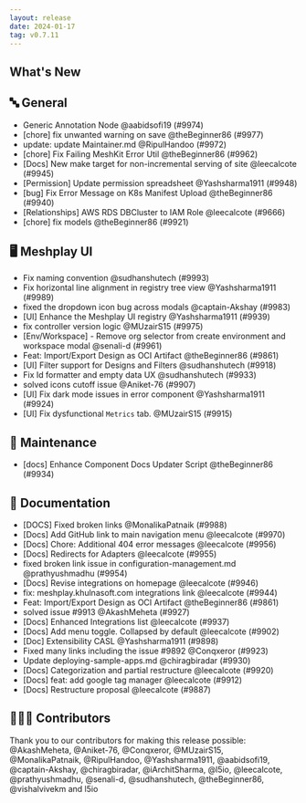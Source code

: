 ```yaml
---
layout: release
date: 2024-01-17
tag: v0.7.11
---
```


## What's New
## 🔤 General
- Generic Annotation Node @aabidsofi19 (#9974)
- [chore] fix unwanted warning on save @theBeginner86 (#9977)
- update: update Maintainer.md @RipulHandoo (#9972)
- [chore] Fix Failing MeshKit Error Util @theBeginner86 (#9962)
- [Docs] New make target for non-incremental serving of site @leecalcote (#9945)
- [Permission] Update permission spreadsheet @Yashsharma1911 (#9948)
- [bug] Fix Error Message on K8s Manifest Upload @theBeginner86 (#9940)
- [Relationships] AWS RDS DBCluster to IAM Role @leecalcote (#9666)
- [chore] fix models @theBeginner86 (#9921)

## 🖥 Meshplay UI

- Fix naming convention @sudhanshutech (#9993)
- Fix horizontal line alignment in registry tree view @Yashsharma1911 (#9989)
- fixed the dropdown icon bug across modals @captain-Akshay (#9983)
- [UI] Enhance the Meshplay UI registry @Yashsharma1911 (#9939)
- fix controller version logic @MUzairS15 (#9975)
- [Env/Workspace] - Remove org selector from create environment and workspace modal @senali-d (#9961)
- Feat: Import/Export Design as OCI Artifact @theBeginner86 (#9861)
- [UI] Filter support for Designs and Filters @sudhanshutech (#9918)
- Fix Id formatter and empty data UX   @sudhanshutech (#9933)
- solved icons cutoff issue @Aniket-76 (#9907)
- [UI] Fix dark mode issues in error component @Yashsharma1911 (#9924)
- [UI] Fix dysfunctional `Metrics` tab. @MUzairS15 (#9915)

## 🧰 Maintenance

- [docs] Enhance Component Docs Updater Script @theBeginner86 (#9934)

## 📖 Documentation

- [DOCS] Fixed broken links @MonalikaPatnaik (#9988)
- [Docs] Add GitHub link to main navigation menu @leecalcote (#9970)
- [Docs] Chore: Additional 404 error messages @leecalcote (#9956)
- [Docs] Redirects for Adapters @leecalcote (#9955)
- fixed broken link issue in configuration-management.md  @prathyushmadhu (#9954)
- [Docs] Revise integrations on homepage @leecalcote (#9946)
- fix: meshplay.khulnasoft.com integrations link @leecalcote (#9944)
- Feat: Import/Export Design as OCI Artifact @theBeginner86 (#9861)
- solved issue #9913 @AkashMeheta (#9927)
- [Docs] Enhanced Integrations list @leecalcote (#9937)
- [Docs] Add menu toggle. Collapsed by default @leecalcote (#9902)
- [Doc] Extensibility CASL @Yashsharma1911 (#9898)
- Fixed many links including the issue  #9892 @Conqxeror (#9923)
- Update deploying-sample-apps.md @chiragbiradar (#9930)
- [Docs] Categorization and partial restructure @leecalcote (#9920)
- [Docs] feat: add google tag manager @leecalcote (#9912)
- [Docs] Restructure proposal @leecalcote (#9887)

## 👨🏽‍💻 Contributors

Thank you to our contributors for making this release possible:
@AkashMeheta, @Aniket-76, @Conqxeror, @MUzairS15, @MonalikaPatnaik, @RipulHandoo, @Yashsharma1911, @aabidsofi19, @captain-Akshay, @chiragbiradar, @iArchitSharma, @l5io, @leecalcote, @prathyushmadhu, @senali-d, @sudhanshutech, @theBeginner86, @vishalvivekm and l5io
